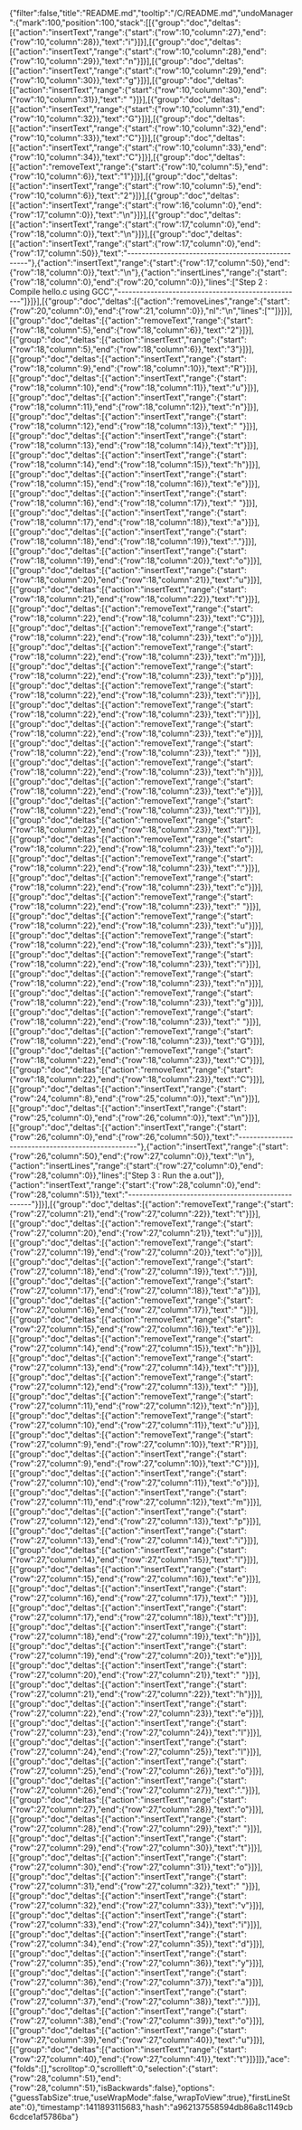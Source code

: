 {"filter":false,"title":"README.md","tooltip":"/C/README.md","undoManager":{"mark":100,"position":100,"stack":[[{"group":"doc","deltas":[{"action":"insertText","range":{"start":{"row":10,"column":27},"end":{"row":10,"column":28}},"text":"i"}]}],[{"group":"doc","deltas":[{"action":"insertText","range":{"start":{"row":10,"column":28},"end":{"row":10,"column":29}},"text":"n"}]}],[{"group":"doc","deltas":[{"action":"insertText","range":{"start":{"row":10,"column":29},"end":{"row":10,"column":30}},"text":"g"}]}],[{"group":"doc","deltas":[{"action":"insertText","range":{"start":{"row":10,"column":30},"end":{"row":10,"column":31}},"text":" "}]}],[{"group":"doc","deltas":[{"action":"insertText","range":{"start":{"row":10,"column":31},"end":{"row":10,"column":32}},"text":"G"}]}],[{"group":"doc","deltas":[{"action":"insertText","range":{"start":{"row":10,"column":32},"end":{"row":10,"column":33}},"text":"C"}]}],[{"group":"doc","deltas":[{"action":"insertText","range":{"start":{"row":10,"column":33},"end":{"row":10,"column":34}},"text":"C"}]}],[{"group":"doc","deltas":[{"action":"removeText","range":{"start":{"row":10,"column":5},"end":{"row":10,"column":6}},"text":"1"}]}],[{"group":"doc","deltas":[{"action":"insertText","range":{"start":{"row":10,"column":5},"end":{"row":10,"column":6}},"text":"2"}]}],[{"group":"doc","deltas":[{"action":"insertText","range":{"start":{"row":16,"column":0},"end":{"row":17,"column":0}},"text":"\n"}]}],[{"group":"doc","deltas":[{"action":"insertText","range":{"start":{"row":17,"column":0},"end":{"row":18,"column":0}},"text":"\n"}]}],[{"group":"doc","deltas":[{"action":"insertText","range":{"start":{"row":17,"column":0},"end":{"row":17,"column":50}},"text":"--------------------------------------------------"},{"action":"insertText","range":{"start":{"row":17,"column":50},"end":{"row":18,"column":0}},"text":"\n"},{"action":"insertLines","range":{"start":{"row":18,"column":0},"end":{"row":20,"column":0}},"lines":["Step 2 : Compile hello.c using GCC","---------------------------------------------------"]}]}],[{"group":"doc","deltas":[{"action":"removeLines","range":{"start":{"row":20,"column":0},"end":{"row":21,"column":0}},"nl":"\n","lines":[""]}]}],[{"group":"doc","deltas":[{"action":"removeText","range":{"start":{"row":18,"column":5},"end":{"row":18,"column":6}},"text":"2"}]}],[{"group":"doc","deltas":[{"action":"insertText","range":{"start":{"row":18,"column":5},"end":{"row":18,"column":6}},"text":"3"}]}],[{"group":"doc","deltas":[{"action":"insertText","range":{"start":{"row":18,"column":9},"end":{"row":18,"column":10}},"text":"R"}]}],[{"group":"doc","deltas":[{"action":"insertText","range":{"start":{"row":18,"column":10},"end":{"row":18,"column":11}},"text":"u"}]}],[{"group":"doc","deltas":[{"action":"insertText","range":{"start":{"row":18,"column":11},"end":{"row":18,"column":12}},"text":"n"}]}],[{"group":"doc","deltas":[{"action":"insertText","range":{"start":{"row":18,"column":12},"end":{"row":18,"column":13}},"text":" "}]}],[{"group":"doc","deltas":[{"action":"insertText","range":{"start":{"row":18,"column":13},"end":{"row":18,"column":14}},"text":"t"}]}],[{"group":"doc","deltas":[{"action":"insertText","range":{"start":{"row":18,"column":14},"end":{"row":18,"column":15}},"text":"h"}]}],[{"group":"doc","deltas":[{"action":"insertText","range":{"start":{"row":18,"column":15},"end":{"row":18,"column":16}},"text":"e"}]}],[{"group":"doc","deltas":[{"action":"insertText","range":{"start":{"row":18,"column":16},"end":{"row":18,"column":17}},"text":" "}]}],[{"group":"doc","deltas":[{"action":"insertText","range":{"start":{"row":18,"column":17},"end":{"row":18,"column":18}},"text":"a"}]}],[{"group":"doc","deltas":[{"action":"insertText","range":{"start":{"row":18,"column":18},"end":{"row":18,"column":19}},"text":"."}]}],[{"group":"doc","deltas":[{"action":"insertText","range":{"start":{"row":18,"column":19},"end":{"row":18,"column":20}},"text":"o"}]}],[{"group":"doc","deltas":[{"action":"insertText","range":{"start":{"row":18,"column":20},"end":{"row":18,"column":21}},"text":"u"}]}],[{"group":"doc","deltas":[{"action":"insertText","range":{"start":{"row":18,"column":21},"end":{"row":18,"column":22}},"text":"t"}]}],[{"group":"doc","deltas":[{"action":"removeText","range":{"start":{"row":18,"column":22},"end":{"row":18,"column":23}},"text":"C"}]}],[{"group":"doc","deltas":[{"action":"removeText","range":{"start":{"row":18,"column":22},"end":{"row":18,"column":23}},"text":"o"}]}],[{"group":"doc","deltas":[{"action":"removeText","range":{"start":{"row":18,"column":22},"end":{"row":18,"column":23}},"text":"m"}]}],[{"group":"doc","deltas":[{"action":"removeText","range":{"start":{"row":18,"column":22},"end":{"row":18,"column":23}},"text":"p"}]}],[{"group":"doc","deltas":[{"action":"removeText","range":{"start":{"row":18,"column":22},"end":{"row":18,"column":23}},"text":"i"}]}],[{"group":"doc","deltas":[{"action":"removeText","range":{"start":{"row":18,"column":22},"end":{"row":18,"column":23}},"text":"l"}]}],[{"group":"doc","deltas":[{"action":"removeText","range":{"start":{"row":18,"column":22},"end":{"row":18,"column":23}},"text":"e"}]}],[{"group":"doc","deltas":[{"action":"removeText","range":{"start":{"row":18,"column":22},"end":{"row":18,"column":23}},"text":" "}]}],[{"group":"doc","deltas":[{"action":"removeText","range":{"start":{"row":18,"column":22},"end":{"row":18,"column":23}},"text":"h"}]}],[{"group":"doc","deltas":[{"action":"removeText","range":{"start":{"row":18,"column":22},"end":{"row":18,"column":23}},"text":"e"}]}],[{"group":"doc","deltas":[{"action":"removeText","range":{"start":{"row":18,"column":22},"end":{"row":18,"column":23}},"text":"l"}]}],[{"group":"doc","deltas":[{"action":"removeText","range":{"start":{"row":18,"column":22},"end":{"row":18,"column":23}},"text":"l"}]}],[{"group":"doc","deltas":[{"action":"removeText","range":{"start":{"row":18,"column":22},"end":{"row":18,"column":23}},"text":"o"}]}],[{"group":"doc","deltas":[{"action":"removeText","range":{"start":{"row":18,"column":22},"end":{"row":18,"column":23}},"text":"."}]}],[{"group":"doc","deltas":[{"action":"removeText","range":{"start":{"row":18,"column":22},"end":{"row":18,"column":23}},"text":"c"}]}],[{"group":"doc","deltas":[{"action":"removeText","range":{"start":{"row":18,"column":22},"end":{"row":18,"column":23}},"text":" "}]}],[{"group":"doc","deltas":[{"action":"removeText","range":{"start":{"row":18,"column":22},"end":{"row":18,"column":23}},"text":"u"}]}],[{"group":"doc","deltas":[{"action":"removeText","range":{"start":{"row":18,"column":22},"end":{"row":18,"column":23}},"text":"s"}]}],[{"group":"doc","deltas":[{"action":"removeText","range":{"start":{"row":18,"column":22},"end":{"row":18,"column":23}},"text":"i"}]}],[{"group":"doc","deltas":[{"action":"removeText","range":{"start":{"row":18,"column":22},"end":{"row":18,"column":23}},"text":"n"}]}],[{"group":"doc","deltas":[{"action":"removeText","range":{"start":{"row":18,"column":22},"end":{"row":18,"column":23}},"text":"g"}]}],[{"group":"doc","deltas":[{"action":"removeText","range":{"start":{"row":18,"column":22},"end":{"row":18,"column":23}},"text":" "}]}],[{"group":"doc","deltas":[{"action":"removeText","range":{"start":{"row":18,"column":22},"end":{"row":18,"column":23}},"text":"G"}]}],[{"group":"doc","deltas":[{"action":"removeText","range":{"start":{"row":18,"column":22},"end":{"row":18,"column":23}},"text":"C"}]}],[{"group":"doc","deltas":[{"action":"removeText","range":{"start":{"row":18,"column":22},"end":{"row":18,"column":23}},"text":"C"}]}],[{"group":"doc","deltas":[{"action":"insertText","range":{"start":{"row":24,"column":8},"end":{"row":25,"column":0}},"text":"\n"}]}],[{"group":"doc","deltas":[{"action":"insertText","range":{"start":{"row":25,"column":0},"end":{"row":26,"column":0}},"text":"\n"}]}],[{"group":"doc","deltas":[{"action":"insertText","range":{"start":{"row":26,"column":0},"end":{"row":26,"column":50}},"text":"--------------------------------------------------"},{"action":"insertText","range":{"start":{"row":26,"column":50},"end":{"row":27,"column":0}},"text":"\n"},{"action":"insertLines","range":{"start":{"row":27,"column":0},"end":{"row":28,"column":0}},"lines":["Step 3 : Run the a.out"]},{"action":"insertText","range":{"start":{"row":28,"column":0},"end":{"row":28,"column":51}},"text":"---------------------------------------------------"}]}],[{"group":"doc","deltas":[{"action":"removeText","range":{"start":{"row":27,"column":21},"end":{"row":27,"column":22}},"text":"t"}]}],[{"group":"doc","deltas":[{"action":"removeText","range":{"start":{"row":27,"column":20},"end":{"row":27,"column":21}},"text":"u"}]}],[{"group":"doc","deltas":[{"action":"removeText","range":{"start":{"row":27,"column":19},"end":{"row":27,"column":20}},"text":"o"}]}],[{"group":"doc","deltas":[{"action":"removeText","range":{"start":{"row":27,"column":18},"end":{"row":27,"column":19}},"text":"."}]}],[{"group":"doc","deltas":[{"action":"removeText","range":{"start":{"row":27,"column":17},"end":{"row":27,"column":18}},"text":"a"}]}],[{"group":"doc","deltas":[{"action":"removeText","range":{"start":{"row":27,"column":16},"end":{"row":27,"column":17}},"text":" "}]}],[{"group":"doc","deltas":[{"action":"removeText","range":{"start":{"row":27,"column":15},"end":{"row":27,"column":16}},"text":"e"}]}],[{"group":"doc","deltas":[{"action":"removeText","range":{"start":{"row":27,"column":14},"end":{"row":27,"column":15}},"text":"h"}]}],[{"group":"doc","deltas":[{"action":"removeText","range":{"start":{"row":27,"column":13},"end":{"row":27,"column":14}},"text":"t"}]}],[{"group":"doc","deltas":[{"action":"removeText","range":{"start":{"row":27,"column":12},"end":{"row":27,"column":13}},"text":" "}]}],[{"group":"doc","deltas":[{"action":"removeText","range":{"start":{"row":27,"column":11},"end":{"row":27,"column":12}},"text":"n"}]}],[{"group":"doc","deltas":[{"action":"removeText","range":{"start":{"row":27,"column":10},"end":{"row":27,"column":11}},"text":"u"}]}],[{"group":"doc","deltas":[{"action":"removeText","range":{"start":{"row":27,"column":9},"end":{"row":27,"column":10}},"text":"R"}]}],[{"group":"doc","deltas":[{"action":"insertText","range":{"start":{"row":27,"column":9},"end":{"row":27,"column":10}},"text":"C"}]}],[{"group":"doc","deltas":[{"action":"insertText","range":{"start":{"row":27,"column":10},"end":{"row":27,"column":11}},"text":"o"}]}],[{"group":"doc","deltas":[{"action":"insertText","range":{"start":{"row":27,"column":11},"end":{"row":27,"column":12}},"text":"m"}]}],[{"group":"doc","deltas":[{"action":"insertText","range":{"start":{"row":27,"column":12},"end":{"row":27,"column":13}},"text":"p"}]}],[{"group":"doc","deltas":[{"action":"insertText","range":{"start":{"row":27,"column":13},"end":{"row":27,"column":14}},"text":"i"}]}],[{"group":"doc","deltas":[{"action":"insertText","range":{"start":{"row":27,"column":14},"end":{"row":27,"column":15}},"text":"l"}]}],[{"group":"doc","deltas":[{"action":"insertText","range":{"start":{"row":27,"column":15},"end":{"row":27,"column":16}},"text":"e"}]}],[{"group":"doc","deltas":[{"action":"insertText","range":{"start":{"row":27,"column":16},"end":{"row":27,"column":17}},"text":" "}]}],[{"group":"doc","deltas":[{"action":"insertText","range":{"start":{"row":27,"column":17},"end":{"row":27,"column":18}},"text":"t"}]}],[{"group":"doc","deltas":[{"action":"insertText","range":{"start":{"row":27,"column":18},"end":{"row":27,"column":19}},"text":"h"}]}],[{"group":"doc","deltas":[{"action":"insertText","range":{"start":{"row":27,"column":19},"end":{"row":27,"column":20}},"text":"e"}]}],[{"group":"doc","deltas":[{"action":"insertText","range":{"start":{"row":27,"column":20},"end":{"row":27,"column":21}},"text":" "}]}],[{"group":"doc","deltas":[{"action":"insertText","range":{"start":{"row":27,"column":21},"end":{"row":27,"column":22}},"text":"h"}]}],[{"group":"doc","deltas":[{"action":"insertText","range":{"start":{"row":27,"column":22},"end":{"row":27,"column":23}},"text":"e"}]}],[{"group":"doc","deltas":[{"action":"insertText","range":{"start":{"row":27,"column":23},"end":{"row":27,"column":24}},"text":"l"}]}],[{"group":"doc","deltas":[{"action":"insertText","range":{"start":{"row":27,"column":24},"end":{"row":27,"column":25}},"text":"l"}]}],[{"group":"doc","deltas":[{"action":"insertText","range":{"start":{"row":27,"column":25},"end":{"row":27,"column":26}},"text":"o"}]}],[{"group":"doc","deltas":[{"action":"insertText","range":{"start":{"row":27,"column":26},"end":{"row":27,"column":27}},"text":"."}]}],[{"group":"doc","deltas":[{"action":"insertText","range":{"start":{"row":27,"column":27},"end":{"row":27,"column":28}},"text":"o"}]}],[{"group":"doc","deltas":[{"action":"insertText","range":{"start":{"row":27,"column":28},"end":{"row":27,"column":29}},"text":" "}]}],[{"group":"doc","deltas":[{"action":"insertText","range":{"start":{"row":27,"column":29},"end":{"row":27,"column":30}},"text":"t"}]}],[{"group":"doc","deltas":[{"action":"insertText","range":{"start":{"row":27,"column":30},"end":{"row":27,"column":31}},"text":"o"}]}],[{"group":"doc","deltas":[{"action":"insertText","range":{"start":{"row":27,"column":31},"end":{"row":27,"column":32}},"text":" "}]}],[{"group":"doc","deltas":[{"action":"insertText","range":{"start":{"row":27,"column":32},"end":{"row":27,"column":33}},"text":"v"}]}],[{"group":"doc","deltas":[{"action":"insertText","range":{"start":{"row":27,"column":33},"end":{"row":27,"column":34}},"text":"i"}]}],[{"group":"doc","deltas":[{"action":"insertText","range":{"start":{"row":27,"column":34},"end":{"row":27,"column":35}},"text":"d"}]}],[{"group":"doc","deltas":[{"action":"insertText","range":{"start":{"row":27,"column":35},"end":{"row":27,"column":36}},"text":"y"}]}],[{"group":"doc","deltas":[{"action":"insertText","range":{"start":{"row":27,"column":36},"end":{"row":27,"column":37}},"text":"a"}]}],[{"group":"doc","deltas":[{"action":"insertText","range":{"start":{"row":27,"column":37},"end":{"row":27,"column":38}},"text":"."}]}],[{"group":"doc","deltas":[{"action":"insertText","range":{"start":{"row":27,"column":38},"end":{"row":27,"column":39}},"text":"o"}]}],[{"group":"doc","deltas":[{"action":"insertText","range":{"start":{"row":27,"column":39},"end":{"row":27,"column":40}},"text":"u"}]}],[{"group":"doc","deltas":[{"action":"insertText","range":{"start":{"row":27,"column":40},"end":{"row":27,"column":41}},"text":"t"}]}]]},"ace":{"folds":[],"scrolltop":0,"scrollleft":0,"selection":{"start":{"row":28,"column":51},"end":{"row":28,"column":51},"isBackwards":false},"options":{"guessTabSize":true,"useWrapMode":false,"wrapToView":true},"firstLineState":0},"timestamp":1411893115683,"hash":"a962137558594db86a8c1149cb6cdce1af5786ba"}